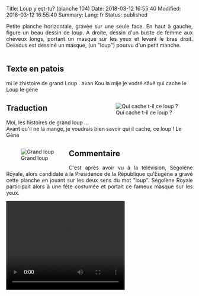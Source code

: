 Title: Loup y est-tu? (planche 104)
Date: 2018-03-12 16:55:40
Modified: 2018-03-12 16:55:40
Summary: 
Lang: fr
Status: published

<p style="text-align:justify;">Petite planche  horizontale, gravée sur une seule face. En haut à gauche, figure un beau dessin de loup. A droite, dessin d'un buste de femme aux cheveux longs, portant un masque sur les yeux et levant le bras droit. Dessous est dessiné un masque, (un "loup") pourvu d'un petit manche.</p>

<figure class="image-block" style="float: center;">
  <img alt="" src="{static}/images/planche_104.png">
  <figcaption style="max-width: 680px"></figcaption>
</figure>

## Texte en patois
mi  le  zhistoire  de  grand  Loup .  avan  Kou  la  mije  je  vodré  sâvé  qui  cache  le  Loup         le  gène

<figure class="image-block" style="float: right;">
  <img alt="Qui cache t-il ce loup ?" src="{static}/images/planche_104_femme.png">
  <figcaption style="max-width: 350px">Qui cache t-il ce loup ?</figcaption>
</figure>

## Traduction
Moi, les histoires de grand loup ... Avant qu'il ne la mange, je voudrais bien savoir qui il cache, ce loup  !
Le Gène

<figure class="image-block" style="float: left;">
  <img alt="Grand loup" src="{static}/images/planche_104_loup.png">
  <figcaption style="max-width: 350px">Grand loup</figcaption>
</figure>

## Commentaire
<p style="text-align:justify;">C'est après avoir vu à la télévision, Ségolène Royale, alors candidate à la Présidence de la République qu'Eugène a gravé cette planche en jouant sur les deux sens du mot "loup". Ségolène Royale participait alors à une fête costumée et portait ce fameux masque sur les yeux.</p>



<video width="320" height="240" controls>
  <source src="https://d1njpgd0ygatdn.cloudfront.net/video_104.mp4" type="video/mp4">
</video>
